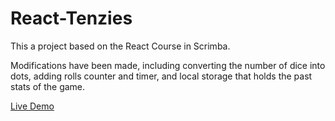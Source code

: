 # React-Tenzies
This a project based on the React Course in Scrimba.

Modifications have been made, including converting the number of dice into dots, adding rolls counter and timer, and local storage that holds the past stats of the game.

[Live Demo](https://rainbow-pasca-c87009.netlify.app)
